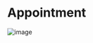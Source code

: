 # Appointment
![image](https://github.com/user-attachments/assets/447a5ec0-119f-40ae-8059-e544661d96b9)

